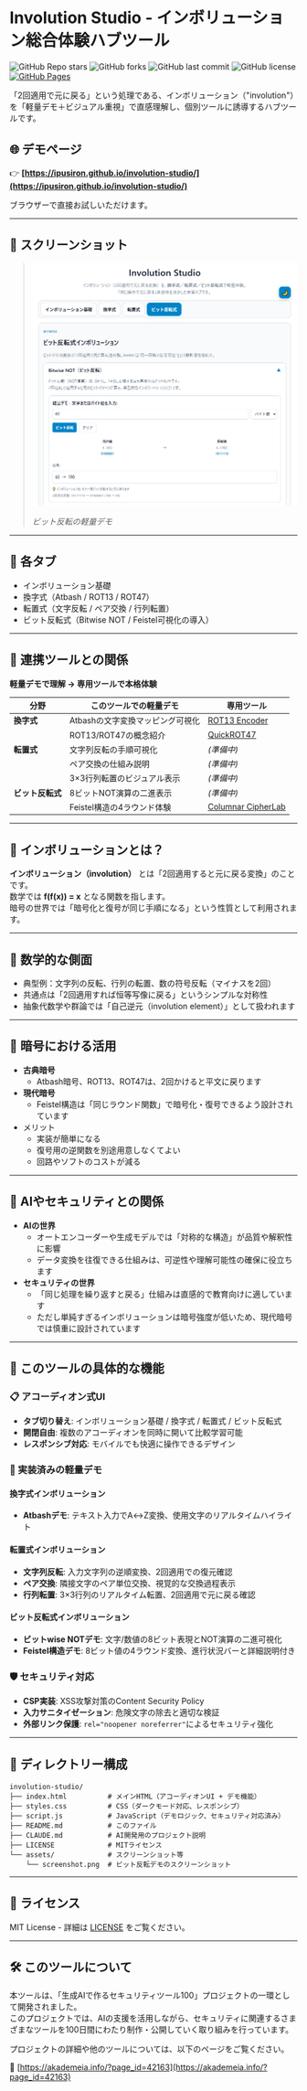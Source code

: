 <!--
---
title: Involution Studio
category: classical-cryptography
difficulty: 1
description: Lightweight hub to explore "apply twice to get back" transforms with visual mini-demos and links to dedicated tools.
tags: [involution, cryptography, education, visualization]
demo: https://ipusiron.github.io/involution-studio/
---
-->

# Involution Studio - インボリューション総合体験ハブツール

![GitHub Repo stars](https://img.shields.io/github/stars/ipusiron/involution-studio?style=social)
![GitHub forks](https://img.shields.io/github/forks/ipusiron/involution-studio?style=social)
![GitHub last commit](https://img.shields.io/github/last-commit/ipusiron/involution-studio)
![GitHub license](https://img.shields.io/github/license/ipusiron/involution-studio)
[![GitHub Pages](https://img.shields.io/badge/demo-GitHub%20Pages-blue?logo=github)](https://ipusiron.github.io/involution-studio/)

「2回適用で元に戻る」という処理である、インボリューション（"involution"）を「軽量デモ＋ビジュアル重視」で直感理解し、個別ツールに誘導するハブツールです。

## 🌐 デモページ

👉 **[https://ipusiron.github.io/involution-studio/](https://ipusiron.github.io/involution-studio/)**

ブラウザーで直接お試しいただけます。

---

## 📸 スクリーンショット

> ![ビット反転の軽量デモ](assets/screenshot.png)  
>
> *ビット反転の軽量デモ*

---

## 📑 各タブ
- インボリューション基礎
- 換字式（Atbash / ROT13 / ROT47）
- 転置式（文字反転 / ペア交換 / 行列転置）
- ビット反転式（Bitwise NOT / Feistel可視化の導入）

---

## 🔗 連携ツールとの関係

**軽量デモで理解 → 専用ツールで本格体験**

| 分野 | このツールでの軽量デモ | 専用ツール |
|------|---------------------|----------|
| **換字式** | Atbashの文字変換マッピング可視化 | [ROT13 Encoder](https://ipusiron.github.io/rot13-encoder/) |
| | ROT13/ROT47の概念紹介 | [QuickROT47](https://ipusiron.github.io/quick-rot47/) |
| **転置式** | 文字列反転の手順可視化 | *(準備中)* |
| | ペア交換の仕組み説明 | *(準備中)* |
| | 3×3行列転置のビジュアル表示 | *(準備中)* |
| **ビット反転式** | 8ビットNOT演算の二進表示 | *(準備中)* |
| | Feistel構造の4ラウンド体験 | [Columnar CipherLab](https://ipusiron.github.io/columnar-cipherlab/) |

---

## 🔄 インボリューションとは？

**インボリューション（involution）** とは「2回適用すると元に戻る変換」のことです。  
数学では **f(f(x)) = x** となる関数を指します。  
暗号の世界では「暗号化と復号が同じ手順になる」という性質として利用されます。  

---

## 🧮 数学的な側面
- 典型例：文字列の反転、行列の転置、数の符号反転（マイナスを2回）  
- 共通点は「2回適用すれば恒等写像に戻る」というシンプルな対称性  
- 抽象代数学や群論では「自己逆元（involution element）」として扱われます  

---

## 🔐 暗号における活用
- **古典暗号**  
  - Atbash暗号、ROT13、ROT47は、2回かけると平文に戻ります  
- **現代暗号**  
  - Feistel構造は「同じラウンド関数」で暗号化・復号できるよう設計されています  
- メリット  
  - 実装が簡単になる  
  - 復号用の逆関数を別途用意しなくてよい  
  - 回路やソフトのコストが減る  

---

## 🤖 AIやセキュリティとの関係
- **AIの世界**  
  - オートエンコーダーや生成モデルでは「対称的な構造」が品質や解釈性に影響  
  - データ変換を往復できる仕組みは、可逆性や理解可能性の確保に役立ちます  
- **セキュリティの世界**  
  - 「同じ処理を繰り返すと戻る」仕組みは直感的で教育向けに適しています  
  - ただし単純すぎるインボリューションは暗号強度が低いため、現代暗号では慎重に設計されています  

---

## 🎯 このツールの具体的な機能

### 📋 アコーディオン式UI
- **タブ切り替え**: インボリューション基礎 / 換字式 / 転置式 / ビット反転式
- **開閉自由**: 複数のアコーディオンを同時に開いて比較学習可能
- **レスポンシブ対応**: モバイルでも快適に操作できるデザイン

### 🧮 実装済みの軽量デモ

#### **換字式インボリューション**
- **Atbashデモ**: テキスト入力でA↔Z変換、使用文字のリアルタイムハイライト

#### **転置式インボリューション**  
- **文字列反転**: 入力文字列の逆順変換、2回適用での復元確認
- **ペア交換**: 隣接文字のペア単位交換、視覚的な交換過程表示
- **行列転置**: 3×3行列のリアルタイム転置、2回適用で元に戻る確認

#### **ビット反転式インボリューション**
- **ビットwise NOTデモ**: 文字/数値の8ビット表現とNOT演算の二進可視化  
- **Feistel構造デモ**: 8ビット値の4ラウンド変換、進行状況バーと詳細説明付き

### 🛡️ セキュリティ対応
- **CSP実装**: XSS攻撃対策のContent Security Policy
- **入力サニタイゼーション**: 危険文字の除去と適切な検証
- **外部リンク保護**: `rel="noopener noreferrer"`によるセキュリティ強化  

---

## 📁 ディレクトリー構成

```
involution-studio/
├── index.html          # メインHTML（アコーディオンUI + デモ機能）
├── styles.css          # CSS（ダークモード対応、レスポンシブ）
├── script.js           # JavaScript（デモロジック、セキュリティ対応済み）
├── README.md           # このファイル
├── CLAUDE.md           # AI開発用のプロジェクト説明
├── LICENSE             # MITライセンス
└── assets/             # スクリーンショット等
    └── screenshot.png  # ビット反転デモのスクリーンショット
```

---

## 📄 ライセンス

MIT License - 詳細は [LICENSE](LICENSE) をご覧ください。

---

## 🛠 このツールについて

本ツールは、「生成AIで作るセキュリティツール100」プロジェクトの一環として開発されました。  
このプロジェクトでは、AIの支援を活用しながら、セキュリティに関連するさまざまなツールを100日間にわたり制作・公開していく取り組みを行っています。

プロジェクトの詳細や他のツールについては、以下のページをご覧ください。  

🔗 [https://akademeia.info/?page_id=42163](https://akademeia.info/?page_id=42163)

